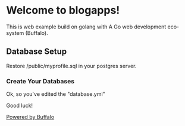 # Welcome to blogapps!

This is web example build on golang with A Go web development eco-system (Buffalo).

## Database Setup

Restore /public/myprofile.sql in your postgres server.

### Create Your Databases

Ok, so you've edited the "database.yml"


Good luck!

[Powered by Buffalo](http://gobuffalo.io)
